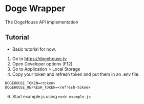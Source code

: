 # Doge Wrapper
The DogeHouse API implementation

## Tutorial
- Basic tutorial for now.

1. Go to https://dogehouse.tv
2. Open Developer options (F12)
3. Go to Application > Local Storage
4. Copy your token and refresh token and put them in an .env file:
```
DOGEHOUSE_TOKEN=<token>
DOGEHOUSE_REFRESH_TOKEN=<refresh-token>
```
6. Start example.js using `node example.js`
